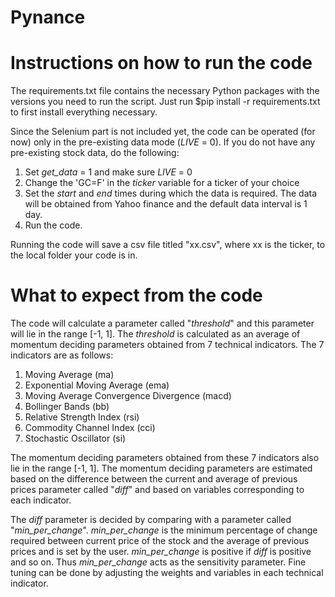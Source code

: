 # Pynance

# Instructions on how to run the code

The requirements.txt file contains the necessary Python packages with the versions you need to run the script.
Just run $pip install -r requirements.txt to first install everything necessary.

Since the Selenium part is not included yet, the code can be operated (for now) only in the pre-existing data mode (_LIVE_ = 0).
If you do not have any pre-existing stock data, do the following:
1. Set _get_data_ = 1 and make sure _LIVE_ = 0
2. Change the 'GC=F' in the _ticker_ variable for a ticker of your choice
3. Set the _start_ and _end_ times during which the data is required. The data will be obtained from Yahoo finance and the default data interval is 1 day. 
4. Run the code.

Running the code will save a csv file titled "xx.csv", where xx is the ticker, to the local folder your code is in.

# What to expect from the code

The code will calculate a parameter called "_threshold_" and this parameter will lie in the range [-1, 1]. The _threshold_ is calculated as an average of momentum deciding parameters obtained from 7 technical indicators. The 7 indicators are as follows:
1. Moving Average (ma)
2. Exponential Moving Average (ema)
3. Moving Average Convergence Divergence (macd)
4. Bollinger Bands (bb)
5. Relative Strength Index (rsi)
6. Commodity Channel Index (cci)
7. Stochastic Oscillator (si)

The momentum deciding parameters obtained from these 7 indicators also lie in the range [-1, 1]. The momentum deciding parameters are estimated based on the difference between the current and average of previous prices parameter called "_diff_" and based on variables corresponding to each indicator.

The _diff_ parameter is decided by comparing with a parameter called "_min_per_change_". _min_per_change_ is the minimum percentage of change required between current price of the stock and the average of previous prices and is set by the user. _min_per_change_ is positive if _diff_ is positive and so on. Thus _min_per_change_ acts as the sensitivity parameter. Fine tuning can be done by adjusting the weights and variables in each technical indicator.
